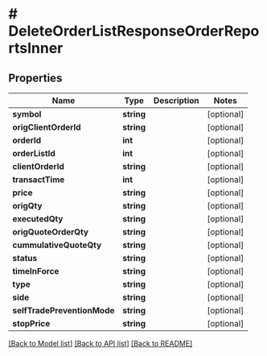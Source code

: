 # # DeleteOrderListResponseOrderReportsInner

## Properties

Name | Type | Description | Notes
------------ | ------------- | ------------- | -------------
**symbol** | **string** |  | [optional]
**origClientOrderId** | **string** |  | [optional]
**orderId** | **int** |  | [optional]
**orderListId** | **int** |  | [optional]
**clientOrderId** | **string** |  | [optional]
**transactTime** | **int** |  | [optional]
**price** | **string** |  | [optional]
**origQty** | **string** |  | [optional]
**executedQty** | **string** |  | [optional]
**origQuoteOrderQty** | **string** |  | [optional]
**cummulativeQuoteQty** | **string** |  | [optional]
**status** | **string** |  | [optional]
**timeInForce** | **string** |  | [optional]
**type** | **string** |  | [optional]
**side** | **string** |  | [optional]
**selfTradePreventionMode** | **string** |  | [optional]
**stopPrice** | **string** |  | [optional]

[[Back to Model list]](../../README.md#models) [[Back to API list]](../../README.md#endpoints) [[Back to README]](../../README.md)
